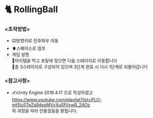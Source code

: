 # 🐈 RollingBall    
### <조작방법>  
- ⌨️방향키로 전후좌우 이동  
- ⬆️스페이스로 점프  
- 게임 설명  
💊아이템을 먹고 포탈에 닿으면 다음 스테이지로 이동합니다  
🚪총 3스테이지로 구성되어 있으며 3단계 완료 시 다시 1단계로 되돌아갑니다    
### <참고사항>
- ✍️Unity Engine 2018.4.17 으로 작성하였고  
https://www.youtube.com/playlist?list=PLO-mt5Iu5TeZa9dsqMVvXuSfVxwR_2AOz  
위 과정을 따라 만들었음을 밝힙니다.
